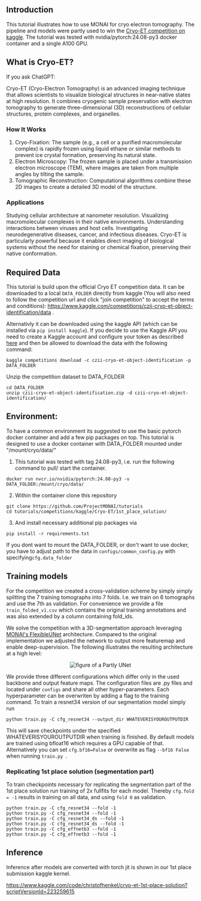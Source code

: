 ## Introduction

This tutorial illustrates how to use MONAI for cryo electron tomography. The pipeline and models were partly used to win the [Cryo-ET competition on kaggle](https://www.kaggle.com/competitions/czii-cryo-et-object-identification/overview). The tutorial was tested with nvidia/pytorch:24.08-py3 docker container and a single A100 GPU.

## What is Cryo-ET?

If you ask ChatGPT:

Cryo-ET (Cryo-Electron Tomography) is an advanced imaging technique that allows scientists to visualize biological structures in near-native states at high resolution. It combines cryogenic sample preservation with electron tomography to generate three-dimensional (3D) reconstructions of cellular structures, protein complexes, and organelles.

### How It Works
1. Cryo-Fixation: The sample (e.g., a cell or a purified macromolecular complex) is rapidly frozen using liquid ethane or similar methods to prevent ice crystal formation, preserving its natural state.
2. Electron Microscopy: The frozen sample is placed under a transmission electron microscope (TEM), where images are taken from multiple angles by tilting the sample.
3. Tomographic Reconstruction: Computational algorithms combine these 2D images to create a detailed 3D model of the structure.

### Applications
Studying cellular architecture at nanometer resolution.
Visualizing macromolecular complexes in their native environments.
Understanding interactions between viruses and host cells.
Investigating neurodegenerative diseases, cancer, and infectious diseases.
Cryo-ET is particularly powerful because it enables direct imaging of biological systems without the need for staining or chemical fixation, preserving their native conformation.




## Required Data

This tutorial is build upon the official Cryo ET competition data. 
It can be downloaded to a local ```DATA_FOLDER``` directly from kaggle (You will also need to follow the competition url and click "join competition" to accept the terms and conditions): https://www.kaggle.com/competitions/czii-cryo-et-object-identification/data .

Alternativly it can be downloaded using the kaggle API (which can be installed via ```pip install kaggle```). If you decide to use the Kaggle API you need to create a Kaggle account and configure your token as described [here](https://github.com/Kaggle/kaggle-api/blob/main/docs/README.md#api-credentials) and then be allowed to download the data with the following command:

```kaggle competitions download -c czii-cryo-et-object-identification -p DATA_FOLDER```

Unzip the competition dataset to DATA_FOLDER

```
cd DATA_FOLDER
unzip czii-cryo-et-object-identification.zip -d czii-cryo-et-object-identification/
```


## Environment:

To have a common environment its suggested to use the basic pytorch docker container and add a few pip packages on top. This tutorial is designed to use a docker container with DATA_FOLDER mounted under "/mount/cryo/data/"

1. This tutorial was tested with tag 24.08-py3, i.e. run the following command to pull/ start the container.

```docker run nvcr.io/nvidia/pytorch:24.08-py3 -v DATA_FOLDER:/mount/cryo/data/```

2. Within the container clone this repository

```
git clone https://github.com/ProjectMONAI/tutorials
cd tutorials/competitions/kaggle/Cryo-ET/1st_place_solution/
```


3. And install necessary additional pip packages via

```pip install -r requirements.txt```

If you dont want to mount the DATA_FOLDER, or don't want to use docker, you have to adjust path to the data in ```configs/common_config.py``` with specifying```cfg.data_folder``` 

## Training models

For the competition we created a cross-validation scheme by simply simply splitting the 7 training tomographs into 7 folds. I.e. we train on 6 tomographs and use the 7th as validation.
For convenience we provide a file ```train_folded_v1.csv``` which contains the original training annotations and was also extended by a column containing fold_ids.

We solve the competition with a 3D-segmentation approach leveraging [MONAI's FlexibleUNet](https://docs.monai.io/en/stable/networks.html#flexibleunet) architecture. Compared to the original implementation we adjusted the network to output more featuremap and enable deep-supervision. The following illustrates the resulting architecture at a high level:

<p align="center">
  <img src="partly_Unet.png" alt="figure of a Partly UNet")
</p>

We provide three different configurations which differ only in the used backbone and output feature maps. The configuration files are .py files and located under ```configs``` and share all other hyper-parameters. Each hyperparameter can be overwriten by adding a flag to the training command. To train a resnet34 version of our segmentation model simply run

```python train.py -C cfg_resnet34 --output_dir WHATEVERISYOUROUTPUTDIR```

This will save checkpoints under the specified WHATEVERISYOUROUTPUTDIR when training is finished.
By default models are trained using bfloat16 which requires a GPU capable of that. Alternatively you can set ```cfg.bf16=False``` or overwrite as flag ```--bf16 False``` when running ```train.py ```.

### Replicating 1st place solution (segmentation part)

To train checkpoints necessary for replicating the segmentation part of the 1st place solution run training of 2x fullfits for each model. Thereby ```cfg.fold = -1``` results in training on all data, and using ```fold 0``` as validation.
```
python train.py -C cfg_resnet34 --fold -1
python train.py -C cfg_resnet34 --fold -1
python train.py -C cfg_resnet34_ds --fold -1
python train.py -C cfg_resnet34_ds --fold -1
python train.py -C cfg_effnetb3 --fold -1
python train.py -C cfg_effnetb3 --fold -1
```

## Inference

Inference after models are converted with torch jit is shown in our 1st place submission kaggle kernel.

https://www.kaggle.com/code/christofhenkel/cryo-et-1st-place-solution?scriptVersionId=223259615
